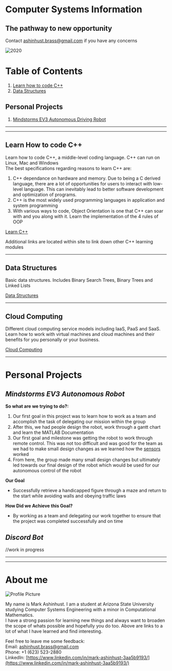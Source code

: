 # Computer Systems Information

## The pathway to new opportunity

Contact ashinhust.brass@gmail.com if you have any concerns

![2020](https://external-content.duckduckgo.com/iu/?u=http%3A%2F%2Fi.huffpost.com%2Fgen%2F1675146%2Fimages%2Fo-BOOKS-facebook.jpg&f=1&nofb=1)

# Table of Contents

1. [Learn how to code C++](https://www.learncpp.markinfo.dev/)
2. [Data Structures](https://www.datastructures.markinfo.dev/)

## Personal Projects

1. [Mindstorms EV3 Autonomous Driving Robot](https://www.mindstorm.markinfo.dev/)

---
---

## Learn How to code C++

Learn how to code C++, a middle-level coding language. C++ can run on Linux, Mac and Windows  
The best specifications regarding reasons to learn C++ are:  

1. C++ dependance on hardware and memory. Due to being a C derived language, there are a lot of opportunities for users to interact with low-level language. This can inevitably lead to better software development and optimization of programs.
2. C++ is the most widely used programming languages in application and system programming  
3. With various ways to code, Object Orientation is one that C++ can soar with and you along with it. Learn the implementation of the 4 rules of OOP

[Learn C++](https://www.learncpp.markinfo.dev/)  

Additional links are located within site to link down other C++ learning modules

---

## Data Structures

Basic data structures. Includes Binary Search Trees, Binary Trees and Linked Lists  

[Data Structures](https://www.datastructures.markinfo.dev/)

---

## Cloud Computing

Different cloud computing service models including IaaS, PaaS and SaaS. Learn how to work with virtual machines and cloud machines and their benefits for you personally or your business.

[Cloud Computing](https://www.cloud.markinfo.dev/)

---

# Personal Projects

## *Mindstorms EV3 Autonomous Robot*

**So what are we trying to do?:**
1. Our first goal in this project was to learn how to work as a team and accomplish the task of delegating our mission within the group
2. After this, we had people design the robot, work through a gantt chart and learn the MATLAB Documentation
3. Our first goal and milestone was getting the robot to work through remote control. This was not too difficult and was good for the team as we had to make small design changes as we learned how the [sensors](https://github.com/Markay12/mindstormsEV3#sensor-information) worked
4. From here, the group made many small design changes but ultimately led towards our final design of the robot which would be used for our autonomous control of the robot

**Our Goal**
* Successfully retrieve a handicapped figure through a maze and return to the start while avoiding walls and obeying traffic laws

**How Did we Achieve this Goal?**
* By working as a team and delegating our work together to ensure that the project was completed successfully and on time

## *Discord Bot*

//work in progress

---
---

# About me

![Profile Picture](https://i.imgur.com/ddHql0c.png)

My name is Mark Ashinhust. I am a student at Arizona State University studying Computer Systems Engineering with a minor in Computational Mathematics.  
I have a strong passion for learning new things and always want to broaden the scope of whats possible and hopefully you do too. Above are links to a lot of what I have learned and find interesting.  

Feel free to leave me some feedback:    
Email: ashinhust.brass@gmail.com    
Phone: +1 (623) 523-2880  
LinkedIn: [https://www.linkedin.com/in/mark-ashinhust-3aa5b9193/](https://www.linkedin.com/in/mark-ashinhust-3aa5b9193/)